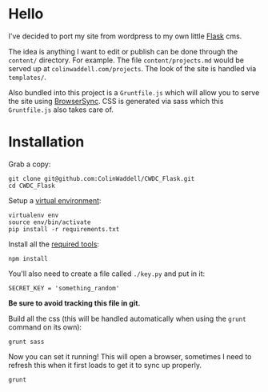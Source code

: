 Hello
=====
I've decided to port my site from wordpress to my own little [Flask](http://flask.pocoo.org/) cms.

The idea is anything I want to edit or publish can be done through the ```content/``` directory. For example. The file ```content/projects.md``` would be served up at ```colinwaddell.com/projects```. The look of the site is handled via ```templates/```.

Also bundled into this project is a ```Gruntfile.js``` which will allow you to serve the site using [BrowserSync](https://www.browsersync.io/). CSS is generated via sass which this ```Gruntfile.js``` also takes care of.

Installation
============
Grab a copy:
```
git clone git@github.com:ColinWaddell/CWDC_Flask.git
cd CWDC_Flask
```

Setup a [virtual environment](http://docs.python-guide.org/en/latest/dev/virtualenvs/#lower-level-virtualenv):
```
virtualenv env
source env/bin/activate
pip install -r requirements.txt
```

Install all the [required tools](https://www.npmjs.com/):
```
npm install
```

You'll also need to create a file called ```./key.py``` and put in it:
```
SECRET_KEY = 'something_random'
```
**Be sure to avoid tracking this file in git.**

Build all the css (this will be handled automatically when using the ```grunt``` command on its own):
```
grunt sass
```

Now you can set it running! This will open a browser, sometimes I need to refresh this when it first loads to get it to sync up properly.
```
grunt
```